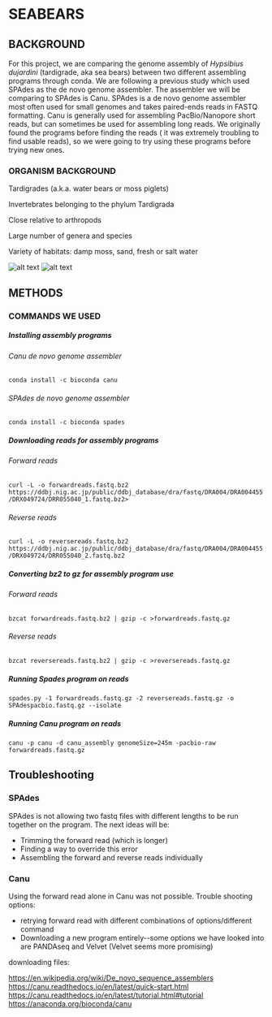 # SEABEARS


## BACKGROUND
For this project, we are comparing the genome assembly of _Hypsibius dujardini_ (tardigrade, aka sea bears) between two different assembling programs through conda. We are following a previous study which used SPAdes as the de novo genome assembler. The assembler we will be comparing to SPAdes is Canu. SPAdes is a de novo genome assembler most often used for small genomes and takes paired-ends reads in FASTQ formatting. Canu is generally used for assembling PacBio/Nanopore short reads, but can sometimes be used for assembling long reads. We originally found the programs before finding the reads ( it was extremely troubling to find usable reads), so we were going to try using these programs before trying new ones. 

### ORGANISM BACKGROUND
Tardigrades (a.k.a. water bears or moss piglets)


Invertebrates belonging to the phylum Tardigrada


Close relative to arthropods


Large number of genera and species


Variety of habitats: damp moss, sand, fresh or salt water


![alt text](https://i.natgeofe.com/n/7d80b867-3977-4f36-8d33-b64ad03431d9/01-tardigrades-sciencesource_ss2437867.jpg)
![alt text](https://static.wikia.nocookie.net/non-aliencreatures/images/1/12/SeaBear.png/revision/latest?cb=20140923150713)


## METHODS

### COMMANDS WE USED 

##### Installing assembly programs
###### Canu de novo genome assembler
`conda install -c bioconda canu`
###### SPAdes de novo genome assembler
`conda install -c bioconda spades`

##### Downloading reads for assembly programs
###### Forward reads
`curl -L -o forwardreads.fastq.bz2 https://ddbj.nig.ac.jp/public/ddbj_database/dra/fastq/DRA004/DRA004455/DRX049724/DRR055040_1.fastq.bz2>`
###### Reverse reads
`curl -L -o reversereads.fastq.bz2 https://ddbj.nig.ac.jp/public/ddbj_database/dra/fastq/DRA004/DRA004455/DRX049724/DRR055040_2.fastq.bz2`

##### Converting bz2 to gz for assembly program use
###### Forward reads
`bzcat forwardreads.fastq.bz2 | gzip -c >forwardreads.fastq.gz`
###### Reverse reads
`bzcat reversereads.fastq.bz2 | gzip -c >reversereads.fastq.gz`

##### Running Spades program on reads
`spades.py -1 forwardreads.fastq.gz -2 reversereads.fastq.gz -o SPAdespacbio.fastq.gz --isolate`

##### Running Canu program on reads
`canu -p canu -d canu_assembly genomeSize=245m -pacbio-raw forwardreads.fastq.gz`


## Troubleshooting
### SPAdes
SPAdes is not allowing two fastq files with different lengths to be run together on the program. The next ideas will be:

- Trimming the forward read (which is longer)
- Finding a way to override this error
- Assembling the forward and reverse reads individually

### Canu
Using the forward read alone in Canu was not possible. Trouble shooting options:

- retrying forward read with different combinations of options/different command
- Downloading a new program entirely--some options we have looked into are PANDAseq and Velvet (Velvet seems more promising)


downloading files: 


https://en.wikipedia.org/wiki/De_novo_sequence_assemblers
https://canu.readthedocs.io/en/latest/quick-start.html
https://canu.readthedocs.io/en/latest/tutorial.html#tutorial
https://anaconda.org/bioconda/canu
